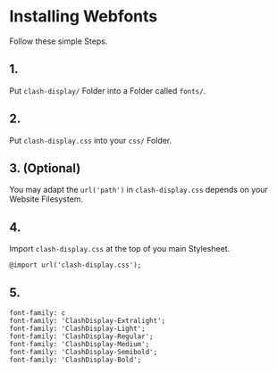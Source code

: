 # Installing Webfonts
Follow these simple Steps.

## 1.
Put `clash-display/` Folder into a Folder called `fonts/`.

## 2.
Put `clash-display.css` into your `css/` Folder.

## 3. (Optional)
You may adapt the `url('path')` in `clash-display.css` depends on your Website Filesystem.

## 4.
Import `clash-display.css` at the top of you main Stylesheet.

```
@import url('clash-display.css');
```

## 5.


```
font-family: c
font-family: 'ClashDisplay-Extralight';
font-family: 'ClashDisplay-Light';
font-family: 'ClashDisplay-Regular';
font-family: 'ClashDisplay-Medium';
font-family: 'ClashDisplay-Semibold';
font-family: 'ClashDisplay-Bold';
```

